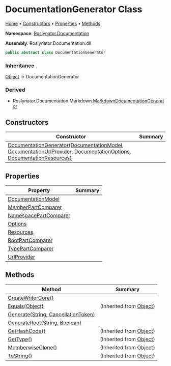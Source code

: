 <a name="_top"></a>

# DocumentationGenerator Class

[Home](../../../README.md#_top) &#x2022; [Constructors](#constructors) &#x2022; [Properties](#properties) &#x2022; [Methods](#methods)

**Namespace**: [Roslynator.Documentation](../README.md#_top)

**Assembly**: Roslynator\.Documentation\.dll

```csharp
public abstract class DocumentationGenerator
```

### Inheritance

[Object](https://docs.microsoft.com/en-us/dotnet/api/system.object) &#x2192; DocumentationGenerator

### Derived

* Roslynator\.Documentation\.Markdown\.[MarkdownDocumentationGenerator](../Markdown/MarkdownDocumentationGenerator/README.md#_top)

## Constructors

| Constructor | Summary |
| ----------- | ------- |
| [DocumentationGenerator(DocumentationModel, DocumentationUrlProvider, DocumentationOptions, DocumentationResources)](-ctor/README.md#_top) | |

## Properties

| Property | Summary |
| -------- | ------- |
| [DocumentationModel](DocumentationModel/README.md#_top) | |
| [MemberPartComparer](MemberPartComparer/README.md#_top) | |
| [NamespacePartComparer](NamespacePartComparer/README.md#_top) | |
| [Options](Options/README.md#_top) | |
| [Resources](Resources/README.md#_top) | |
| [RootPartComparer](RootPartComparer/README.md#_top) | |
| [TypePartComparer](TypePartComparer/README.md#_top) | |
| [UrlProvider](UrlProvider/README.md#_top) | |

## Methods

| Method | Summary |
| ------ | ------- |
| [CreateWriterCore()](CreateWriterCore/README.md#_top) | |
| [Equals(Object)](https://docs.microsoft.com/en-us/dotnet/api/system.object.equals) |  \(Inherited from [Object](https://docs.microsoft.com/en-us/dotnet/api/system.object)\) |
| [Generate(String, CancellationToken)](Generate/README.md#_top) | |
| [GenerateRoot(String, Boolean)](GenerateRoot/README.md#_top) | |
| [GetHashCode()](https://docs.microsoft.com/en-us/dotnet/api/system.object.gethashcode) |  \(Inherited from [Object](https://docs.microsoft.com/en-us/dotnet/api/system.object)\) |
| [GetType()](https://docs.microsoft.com/en-us/dotnet/api/system.object.gettype) |  \(Inherited from [Object](https://docs.microsoft.com/en-us/dotnet/api/system.object)\) |
| [MemberwiseClone()](https://docs.microsoft.com/en-us/dotnet/api/system.object.memberwiseclone) |  \(Inherited from [Object](https://docs.microsoft.com/en-us/dotnet/api/system.object)\) |
| [ToString()](https://docs.microsoft.com/en-us/dotnet/api/system.object.tostring) |  \(Inherited from [Object](https://docs.microsoft.com/en-us/dotnet/api/system.object)\) |

